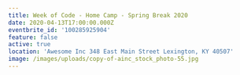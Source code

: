 ```yaml
---
title: Week of Code - Home Camp - Spring Break 2020
date: 2020-04-13T17:00:00.000Z
eventbrite_id: '100285925904'
feature: false
active: true
location: 'Awesome Inc 348 East Main Street Lexington, KY 40507'
image: /images/uploads/copy-of-ainc_stock_photo-55.jpg
---
```

